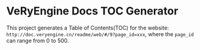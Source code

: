 # VeRyEngine Docs TOC Generator

This project generates a Table of Contents(TOC) for the website: `http://doc.veryengine.cn/readme/web/#/9?page_id=xxx`, where the `page_id` can range from 0 to 500.

